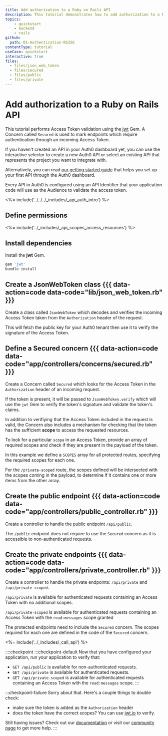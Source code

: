 ```yaml
---
title: Add authorization to a Ruby on Rails API
description: This tutorial demonstrates how to add authorization to a Ruby on Rails API.
topics:
    - quickstart
    - backend
    - rails
github:
  path: 01-Authentication-RS256
contentType: tutorial
useCase: quickstart
interactive: true
files:
  - files/json_web_token
  - files/secured
  - files/public
  - files/private
---
```

<!-- markdownlint-disable MD041 MD025 -->

# Add authorization to a Ruby on Rails API
This tutorial performs Access Token validation using the  [jwt](https://github.com/jwt/ruby-jwt) Gem. A Concern called `Secured` is used to mark endpoints which require authentication through an incoming Access Token.

If you haven't created an API in your Auth0 dashboard yet, you can use the interactive selector to create a new Auth0 API or select an existing API that represents the project you want to integrate with.

Alternatively, you can read [our getting started guide](get-started/auth0-overview/set-up-apis) that helps you set up your first API through the Auth0 dashboard.

Every API in Auth0 is configured using an API Identifier that your application code will use as the Audience to validate the access token.

<%= include('../../../_includes/_api_auth_intro') %>

## Define permissions
<%= include('../_includes/_api_scopes_access_resources') %>

## Install dependencies
Install the **jwt** Gem.

```bash
gem 'jwt'
bundle install
```

## Create a JsonWebToken class {{{ data-action=code data-code="lib/json_web_token.rb" }}}

Create a class called `JsonWebToken` which decodes and verifies the incoming Access Token taken from the `Authorization` header of the request.

This will fetch the public key for your Auth0 tenant then use it to verify the signature of the Access Token.

## Define a Secured concern {{{ data-action=code data-code="app/controllers/concerns/secured.rb" }}}

Create a Concern called `Secured` which looks for the Access Token in the `Authorization` header of an incoming request.

If the token is present, it will be passed to `JsonWebToken.verify` which will use the `jwt` Gem to verify the token's signature and validate the token's claims.

In addition to verifiying that the Access Token included in the request is valid, the Concern also includes a mechanism for checking that the token has the sufficient **scope** to access the requested resources.

To look for a particular `scope` in an Access Token, provide an array of required scopes and check if they are present in the payload of the token.

In this example we define a `SCOPES` array for all protected routes, specifying the required scopes for each one.

For the `/private-scoped` route, the scopes defined will be intersected with the scopes coming in the payload, to determine if it contains one or more items from the other array.

## Create the public endpoint {{{ data-action=code data-code="app/controllers/public_controller.rb" }}}

Create a controller to handle the public endpoint `/api/public`.

The `/public` endpoint does not require to use the `Secured` concern as it is accessible to non-authenticated requests.

## Create the private endpoints {{{ data-action=code data-code="app/controllers/private_controller.rb" }}}

Create a controller to handle the private endpoints: `/api/private` and `/api/private-scoped`.

`/api/private` is available for authenticated requests containing an Access Token with no additional scopes.

`/api/private-scoped` is available for authenticated requests containing an Access Token with the `read:messages` scope granted 

The protected endpoints need to include the `Secured` concern. The scopes required for each one are defined in the code of the `Secured` concern.

<%= include('../_includes/_call_api') %>

::::checkpoint
:::checkpoint-default
Now that you have configured your application, run your application to verify that:
* `GET /api/public` is available for non-authenticated requests.
* `GET /api/private` is available for authenticated requests.
* `GET /api/private-scoped` is available for authenticated requests containing an Access Token with the `read:messages` scope.
:::

:::checkpoint-failure
Sorry about that. Here's a couple things to double check:
* make sure the token is added as the `Authorization` header
* does the token have the correct scopes? You can use [jwt.io](https://jwt.io/) to verify.

Still having issues? Check out our [documentation](https://auth0.com/docs) or visit our [community page](https://community.auth0.com) to get more help.
:::
